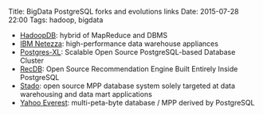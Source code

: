 Title: BigData PostgreSQL forks and evolutions links
Date: 2015-07-28 22:00
Tags: hadoop, bigdata

- [HadoopDB](http://db.cs.yale.edu/hadoopdb/hadoopdb.html): hybrid of MapReduce and DBMS
- [IBM Netezza](http://www-01.ibm.com/software/data/netezza/): high-performance data warehouse appliances
- [Postgres-XL](http://www.postgres-xl.org/): Scalable Open Source PostgreSQL-based Database Cluster
- [RecDB](http://www-users.cs.umn.edu/~sarwat/RecDB/): Open Source Recommendation Engine Built Entirely Inside PostgreSQL
- [Stado](http://www.stormdb.com/community/stado): open source MPP database system solely targeted at data warehousing and data mart applications
- [Yahoo Everest](http://www.scribd.com/doc/3159239/70-Everest-PGCon-RT): multi-peta-byte database / MPP derived by PostgreSQL

